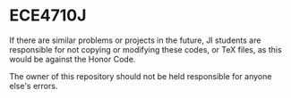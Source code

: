 # ECE4710J
If there are similar problems or projects in the future, JI students are responsible for not copying or modifying these codes, or TeX files, as this would be against the Honor Code.

The owner of this repository should not be held responsible for anyone else's errors.
